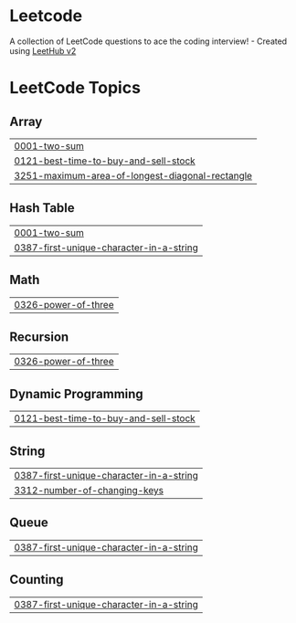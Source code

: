 # Leetcode
A collection of LeetCode questions to ace the coding interview! - Created using [LeetHub v2](https://github.com/arunbhardwaj/LeetHub-2.0)

<!---LeetCode Topics Start-->
# LeetCode Topics
## Array
|  |
| ------- |
| [0001-two-sum](https://github.com/Dhanushkotichukka/Leetcode/tree/master/0001-two-sum) |
| [0121-best-time-to-buy-and-sell-stock](https://github.com/Dhanushkotichukka/Leetcode/tree/master/0121-best-time-to-buy-and-sell-stock) |
| [3251-maximum-area-of-longest-diagonal-rectangle](https://github.com/Dhanushkotichukka/Leetcode/tree/master/3251-maximum-area-of-longest-diagonal-rectangle) |
## Hash Table
|  |
| ------- |
| [0001-two-sum](https://github.com/Dhanushkotichukka/Leetcode/tree/master/0001-two-sum) |
| [0387-first-unique-character-in-a-string](https://github.com/Dhanushkotichukka/Leetcode/tree/master/0387-first-unique-character-in-a-string) |
## Math
|  |
| ------- |
| [0326-power-of-three](https://github.com/Dhanushkotichukka/Leetcode/tree/master/0326-power-of-three) |
## Recursion
|  |
| ------- |
| [0326-power-of-three](https://github.com/Dhanushkotichukka/Leetcode/tree/master/0326-power-of-three) |
## Dynamic Programming
|  |
| ------- |
| [0121-best-time-to-buy-and-sell-stock](https://github.com/Dhanushkotichukka/Leetcode/tree/master/0121-best-time-to-buy-and-sell-stock) |
## String
|  |
| ------- |
| [0387-first-unique-character-in-a-string](https://github.com/Dhanushkotichukka/Leetcode/tree/master/0387-first-unique-character-in-a-string) |
| [3312-number-of-changing-keys](https://github.com/Dhanushkotichukka/Leetcode/tree/master/3312-number-of-changing-keys) |
## Queue
|  |
| ------- |
| [0387-first-unique-character-in-a-string](https://github.com/Dhanushkotichukka/Leetcode/tree/master/0387-first-unique-character-in-a-string) |
## Counting
|  |
| ------- |
| [0387-first-unique-character-in-a-string](https://github.com/Dhanushkotichukka/Leetcode/tree/master/0387-first-unique-character-in-a-string) |
<!---LeetCode Topics End-->